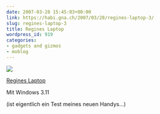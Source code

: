 ```yaml
---
date: 2007-03-28 15:45:03+00:00
link: https://habi.gna.ch/2007/03/28/regines-laptop-3/
slug: regines-laptop-3
title: Regines Laptop
wordpress_id: 919
categories:
- gadgets and gizmos
- moblog
---
```



 [![](https://static.flickr.com/167/437648376_313bc5096d_m.jpg)](https://www.flickr.com/photos/habi/437648376/)
   

 
  [Regines Laptop](https://www.flickr.com/photos/habi/437648376/)
    

 



Mit Windows 3.11  

  

(ist eigentlich ein Test meines neuen Handys...)
  

